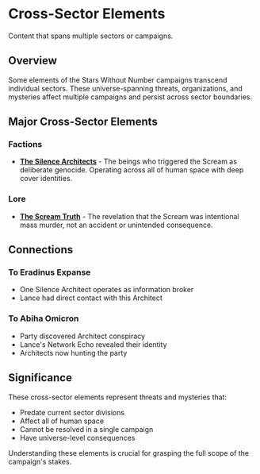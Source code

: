 # Cross-Sector Elements

Content that spans multiple sectors or campaigns.

## Overview

Some elements of the Stars Without Number campaigns transcend individual sectors. These universe-spanning threats, organizations, and mysteries affect multiple campaigns and persist across sector boundaries.

## Major Cross-Sector Elements

### Factions
- **[The Silence Architects](factions/silence-architects.md)** - The beings who triggered the Scream as deliberate genocide. Operating across all of human space with deep cover identities.

### Lore
- **[The Scream Truth](lore/the-scream-truth.md)** - The revelation that the Scream was intentional mass murder, not an accident or unintended consequence.

## Connections

### To Eradinus Expanse
- One Silence Architect operates as information broker
- Lance had direct contact with this Architect

### To Abiha Omicron
- Party discovered Architect conspiracy
- Lance's Network Echo revealed their identity
- Architects now hunting the party

## Significance

These cross-sector elements represent threats and mysteries that:
- Predate current sector divisions
- Affect all of human space
- Cannot be resolved in a single campaign
- Have universe-level consequences

Understanding these elements is crucial for grasping the full scope of the campaign's stakes.